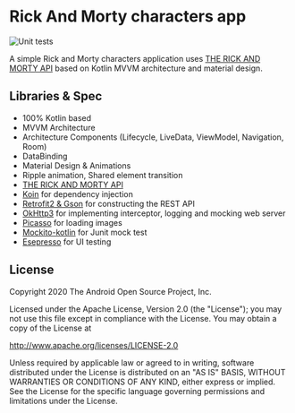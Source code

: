 # Rick And Morty characters app
![Unit tests](https://github.com/alexkrafts/RickAndMorty/workflows/Android%20Pull%20Request%20&%20Master%20CI/badge.svg)

A simple Rick and Morty characters application uses [THE RICK AND MORTY API](https://rickandmortyapi.com/) based on Kotlin MVVM architecture and material design.

## Libraries & Spec
- 100% Kotlin based
- MVVM Architecture
- Architecture Components (Lifecycle, LiveData, ViewModel, Navigation, Room)
- DataBinding
- Material Design & Animations
- Ripple animation, Shared element transition
- [THE RICK AND MORTY API](https://rickandmortyapi.com/)
- [Koin](https://github.com/InsertKoinIO/koin) for dependency injection
- [Retrofit2 & Gson](https://github.com/square/retrofit) for constructing the REST API
- [OkHttp3](https://github.com/square/okhttp) for implementing interceptor, logging and mocking web server
- [Picasso](https://github.com/sqare/picasso) for loading images
- [Mockito-kotlin](https://github.com/nhaarman/mockito-kotlin) for Junit mock test
- [Esepresso](https://developer.android.com/training/testing/espressofor) for UI testing

## License

Copyright 2020 The Android Open Source Project, Inc.

Licensed under the Apache License, Version 2.0 (the "License"); you may not use this file except in compliance with the License. You may obtain a copy of the License at

http://www.apache.org/licenses/LICENSE-2.0

Unless required by applicable law or agreed to in writing, software distributed under the License is distributed on an "AS IS" BASIS,
WITHOUT WARRANTIES OR CONDITIONS OF ANY KIND, either express or implied. See the License for the specific language governing permissions and limitations under the License.
